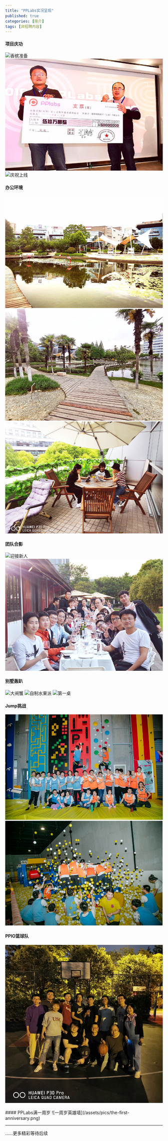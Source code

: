 ```yaml
---
title: "PPLabs实况呈现"
published: true
categories: [简介]
tags: [非招聘内容]
---
```


#### 项目庆功
![香槟准备](/assets/pics/pic-of-PPLabs-c9d25e1e.jpg)
![集体拍照](/assets/pics/company-pic-3.jpg)
![庆祝上线](/assets/pics/pic-of-PPLabs-db7c9524.jpg)

#### 办公环境
![湖景](/assets/pics/company-pic-4.jpg)
![小道](/assets/pics/company-pic-5.jpg)
![阳台](/assets/pics/company-pic-6.jpg)

#### 团队合影
![迎接新人](/assets/pics/pic-of-PPLabs-df165297.jpg)
![集体拍照](/assets/pics/company-pic-2.jpg)

#### 别墅轰趴
![大闸蟹](/assets/pics/pic-of-PPLabs-277815ab.JPG)
![自制水果派](/assets/pics/pic-of-PPLabs-e428053a.JPG)
![第一桌](/assets/pics/pic-of-PPLabs-9c1d860d.JPG)


#### Jump挑战
![攀岩比赛](/assets/pics/jump.JPG)
![ball fighting](/assets/pics/ball-fighting.png)

#### PPIO篮球队
<img src="/assets/pics/basketball-team.jpg" alt="basketball" title="篮球队" width="auto">
<br>
<br>
#### PPLabs满一周岁
![一周岁英雄墙](/assets/pics/the-first-anniversary.png)

<hr/>
……更多精彩等待后续
